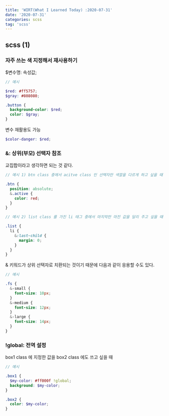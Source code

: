 ```yaml
---
title: 'WIRT(What I Learned Today) :2020-07-31'
date: '2020-07-31'
categories: scss
tag: 'scss'
---
```


## scss (1)

### 자주 쓰는 색 지정해서 재사용하기

$변수명: 속성값;

```scss
// 예시

$red: #ff5757;
$gray: #808080;

.button {
  background-color: $red;
  color: $gray;
}
```

변수 재활용도 가능

```scss
$color-danger: $red;
```

### &: 상위(부모) 선택자 참조

교집합이라고 생각하면 되는 것 같다.

```scss
// 예시 1) btn class 중에서 acitve class 인 선택자만 색깔을 다르게 하고 싶을 때

.btn {
  position: absolute;
  &.active {
    color: red;
  }
}
```

```scss
// 예시 2) list class 를 가진 li 태그 중에서 마지막만 마진 값을 달리 주고 싶을 때

.list {
  li {
    &:last-child {
      margin: 0;
    }
  }
}
```

& 키워드가 상위 선택자로 치환되는 것이기 때문에 다음과 같이 응용할 수도 있다.

```scss
// 예시

.fs {
  &-small {
    font-size: 10px;
  }
  &-medium {
    font-size: 12px;
  }
  &-large {
    font-size: 14px;
  }
}
```

### !global: 전역 설정

box1 class 에 지정한 값을 box2 class 에도 쓰고 싶을 때

```scss
// 예시

.box1 {
  $my-color: #ff000f !global;
  background: $my-color;
}

.box2 {
  color: $my-color;
}
```
